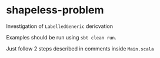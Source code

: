 # shapeless-problem
Investigation of `LabelledGeneric` dericvation

Examples should be run using `sbt clean run`.

Just follow 2 steps described in comments inside `Main.scala` 
